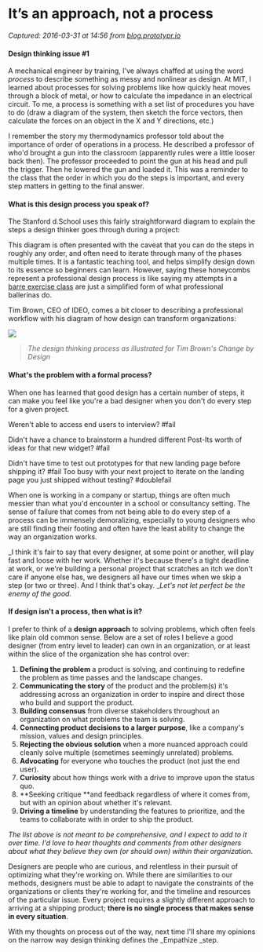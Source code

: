 # It’s an approach, not a process

_Captured: 2016-03-31 at 14:56 from [blog.prototypr.io](https://blog.prototypr.io/1-design-thinking-its-an-approach-not-a-process-fbdc339bf936)_

#### Design thinking issue #1

A mechanical engineer by training, I've always chaffed at using the word _process_ to describe something as messy and nonlinear as design. At MIT, I learned about processes for solving problems like how quickly heat moves through a block of metal, or how to calculate the impedance in an electrical circuit. To me, a process is something with a set list of procedures you have to do (draw a diagram of the system, then sketch the force vectors, then calculate the forces on an object in the X and Y directions, etc.)

I remember the story my thermodynamics professor told about the importance of order of operations in a process. He described a professor of who'd brought a gun into the classroom (apparently rules were a little looser back then). The professor proceeded to point the gun at his head and pull the trigger. Then he lowered the gun and loaded it. This was a reminder to the class that the order in which you do the steps is important, and every step matters in getting to the final answer.

#### What is this design process you speak of?

The Stanford d.School uses this fairly straightforward diagram to explain the steps a design thinker goes through during a project:

This diagram is often presented with the caveat that you can do the steps in roughly any order, and often need to iterate through many of the phases multiple times. It is a fantastic teaching tool, and helps simplify design down to its essence so beginners can learn. However, saying these honeycombs represent a professional design process is like saying my attempts in a [barre exercise class](http://purebarre.com/technique/) are just a simplified form of what professional ballerinas do.

Tim Brown, CEO of IDEO, comes a bit closer to describing a professional workflow with his diagram of how design can transform organizations:

![](https://cdn-images-1.medium.com/max/800/1*v3JqZdXLZ6PQmTreqPGI2w.gif)

> _The design thinking process as illustrated for Tim Brown's Change by Design_

#### What's the problem with a formal process?

When one has learned that good design has a certain number of steps, it can make you feel like you're a bad designer when you don't do every step for a given project.

Weren't able to access end users to interview? #fail

Didn't have a chance to brainstorm a hundred different Post-Its worth of ideas for that new widget? #fail

Didn't have time to test out prototypes for that new landing page before shipping it? #fail Too busy with your next project to iterate on the landing page you just shipped without testing? #doublefail

When one is working in a company or startup, things are often much messier than what you'd encounter in a school or consultancy setting. The sense of failure that comes from not being able to do every step of a process can be immensely demoralizing, especially to young designers who are still finding their footing and often have the least ability to change the way an organization works.

_I think it's fair to say that every designer, at some point or another, will play fast and loose with her work. Whether it's because there's a tight deadline at work, or we're building a personal project that scratches an itch we don't care if anyone else has, we designers all have our times when we skip a step (or two or three). And I think that's okay. __Let's not let perfect be the enemy of the good._

#### If design isn't a process, then what is it?

I prefer to think of a **design approach** to solving problems, which often feels like plain old common sense. Below are a set of roles I believe a good designer (from entry level to leader) can own in an organization, or at least within the slice of the organization she has control over:

  1. **Defining the problem** a product is solving, and continuing to redefine the problem as time passes and the landscape changes.
  2. **Communicating the story** of the product and the problem(s) it's addressing across an organization in order to inspire and direct those who build and support the product.
  3. **Building consensus** from diverse stakeholders throughout an organization on what problems the team is solving.
  4. **Connecting product decisions to a larger purpose**, like a company's mission, values and design principles.
  5. **Rejecting the obvious solution** when a more nuanced approach could cleanly solve multiple (sometimes seemingly unrelated) problems.
  6. **Advocating** for everyone who touches the product (not just the end user).
  7. **Curiosity** about how things work with a drive to improve upon the status quo.
  8. **Seeking critique **and feedback regardless of where it comes from, but with an opinion about whether it's relevant.
  9. **Driving a timeline** by understanding the features to prioritize, and the teams to collaborate with in order to ship the product.

_The list above is not meant to be comprehensive, and I expect to add to it over time. I'd love to hear thoughts and comments from other designers about what they believe they own (or should own) within their organization._

Designers are people who are curious, and relentless in their pursuit of optimizing what they're working on. While there are similarities to our methods, designers must be able to adapt to navigate the constraints of the organizations or clients they're working for, and the timeline and resources of the particular issue. Every project requires a slightly different approach to arriving at a shipping product; **there is no single process that makes sense in every situation**.

With my thoughts on process out of the way, next time I'll share my opinions on the narrow way design thinking defines the _Empathize _step.
